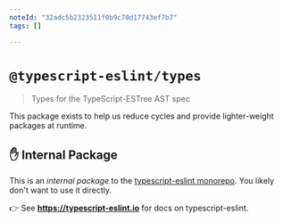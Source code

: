 ```yaml
---
noteId: "32adc5b2323511f0b9c70d17743ef7b7"
tags: []

---
```


# `@typescript-eslint/types`

> Types for the TypeScript-ESTree AST spec

This package exists to help us reduce cycles and provide lighter-weight packages at runtime.

## ✋ Internal Package

This is an _internal package_ to the [typescript-eslint monorepo](https://github.com/typescript-eslint/typescript-eslint).
You likely don't want to use it directly.

👉 See **https://typescript-eslint.io** for docs on typescript-eslint.

